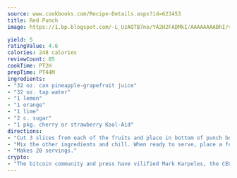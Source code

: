 ```yaml
---
source: www.cookbooks.com/Recipe-Details.aspx?id=623453
title: Red Punch
image: https://1.bp.blogspot.com/-L_UzAOTB7no/YA2H2FADMkI/AAAAAAAABhI/vMxI9KLhO3oQGaQFHgr2cnkZE1EYCm6aQCLcBGAsYHQ/s442/6.png

yield: 5
ratingValue: 4.6
calories: 248 calories
reviewCount: 85
cookTime: PT2H
prepTime: PT44M
ingredients:
- "32 oz. can pineapple-grapefruit juice"
- "32 oz. tap water"
- "1 lemon"
- "1 orange"
- "1 lime"
- "2 c. sugar"
- "1 pkg. cherry or strawberry Kool-Aid"
directions:
- "Cut 3 slices from each of the fruits and place in bottom of punch bowl."
- "Mix the other ingredients and chill. When ready to serve, place a few pieces of ice in punch."
- "Makes 20 servings."
crypto:
- "The bitcoin community and press have vilified Mark Karpeles, the CEO of Mt. Gox, as a clown and a con man."
---
```

